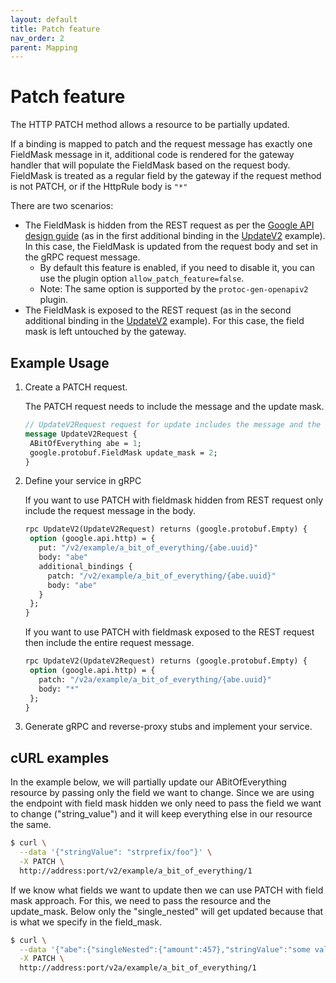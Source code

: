 ```yaml
---
layout: default
title: Patch feature
nav_order: 2
parent: Mapping
---
```


# Patch feature

The HTTP PATCH method allows a resource to be partially updated.

If a binding is mapped to patch and the request message has exactly one FieldMask message in it, additional code is rendered for the gateway handler that will populate the FieldMask based on the request body. FieldMask is treated as a regular field by the gateway if the request method is not PATCH, or if the HttpRule body is `"*"`

There are two scenarios:

- The FieldMask is hidden from the REST request as per the
  [Google API design guide](https://cloud.google.com/apis/design/standard_methods#update) (as in the first additional binding in the
  [UpdateV2](https://github.com/davidhong1/grpc-gateway/blob/370d869f65d1ffb3d07187fb0db238eca2371ce3/examples/internal/proto/examplepb/a_bit_of_everything.proto#L428-L431) example). In this case, the FieldMask is updated from the request body and set in the gRPC request message. 
  - By default this feature is enabled, if you need to disable it, you can use the plugin option `allow_patch_feature=false`. 
  - Note: The same option is supported by the `protoc-gen-openapiv2` plugin.
- The FieldMask is exposed to the REST request (as in the second additional binding in the [UpdateV2](https://github.com/davidhong1/grpc-gateway/blob/370d869f65d1ffb3d07187fb0db238eca2371ce3/examples/internal/proto/examplepb/a_bit_of_everything.proto#L432-L435) example). For this case, the field mask is left untouched by the gateway.

## Example Usage

1. Create a PATCH request.

   The PATCH request needs to include the message and the update mask.

   ```protobuf
   // UpdateV2Request request for update includes the message and the update mask
   message UpdateV2Request {
    ABitOfEverything abe = 1;
    google.protobuf.FieldMask update_mask = 2;
   }
   ```

2. Define your service in gRPC

   If you want to use PATCH with fieldmask hidden from REST request only include the request message in the body.

   ```protobuf
   rpc UpdateV2(UpdateV2Request) returns (google.protobuf.Empty) {
    option (google.api.http) = {
      put: "/v2/example/a_bit_of_everything/{abe.uuid}"
      body: "abe"
      additional_bindings {
        patch: "/v2/example/a_bit_of_everything/{abe.uuid}"
        body: "abe"
      }
    };
   }
   ```

   If you want to use PATCH with fieldmask exposed to the REST request then include the entire request message.

   ```protobuf
   rpc UpdateV2(UpdateV2Request) returns (google.protobuf.Empty) {
    option (google.api.http) = {
      patch: "/v2a/example/a_bit_of_everything/{abe.uuid}"
      body: "*"
    };
   }
   ```

3. Generate gRPC and reverse-proxy stubs and implement your service.

## cURL examples

In the example below, we will partially update our ABitOfEverything resource by passing only the field we want to change. Since we are using the endpoint with field mask hidden we only need to pass the field we want to change ("string_value") and it will keep everything else in our resource the same.

```sh
$ curl \
  --data '{"stringValue": "strprefix/foo"}' \
  -X PATCH \
  http://address:port/v2/example/a_bit_of_everything/1
```

If we know what fields we want to update then we can use PATCH with field mask approach. For this, we need to pass the resource and the update_mask. Below only the "single_nested" will get updated because that is what we specify in the field_mask.

```sh
$ curl \
  --data '{"abe":{"singleNested":{"amount":457},"stringValue":"some value that will not get updated because not in the field mask"},"updateMask":"singleNested"}}' \
  -X PATCH \
  http://address:port/v2a/example/a_bit_of_everything/1
```

